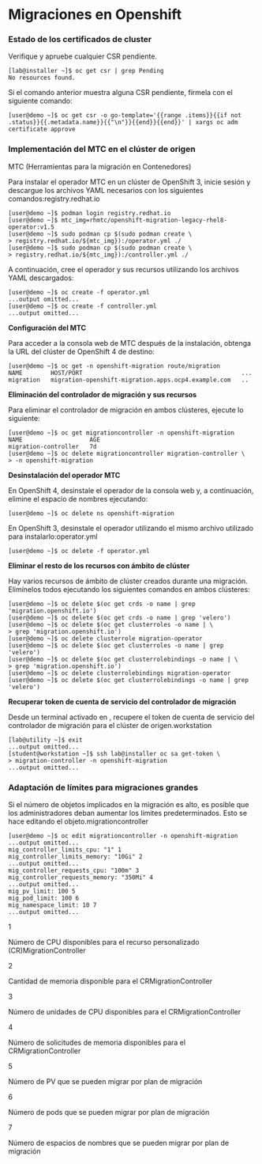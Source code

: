 # Migraciones en Openshift


### Estado de los certificados de cluster

Verifique y apruebe cualquier CSR pendiente.

```
[lab@installer ~]$ oc get csr | grep Pending
No resources found.
```

Si el comando anterior muestra alguna CSR pendiente, fírmela con el siguiente comando:

```
[user@demo ~]$ oc get csr -o go-template='{{range .items}}{{if not .status}}{{.metadata.name}}{{"\n"}}{{end}}{{end}}' | xargs oc adm certificate approve
```

### Implementación del MTC en el clúster de origen

MTC (Herramientas para la migración en Contenedores)

Para instalar el operador MTC en un clúster de OpenShift 3, inicie sesión y descargue los archivos YAML necesarios con los siguientes comandos:registry.redhat.io

```
[user@demo ~]$ podman login registry.redhat.io
[user@demo ~]$ mtc_img=rhmtc/openshift-migration-legacy-rhel8-operator:v1.5
[user@demo ~]$ sudo podman cp $(sudo podman create \
> registry.redhat.io/${mtc_img}):/operator.yml ./
[user@demo ~]$ sudo podman cp $(sudo podman create \
> registry.redhat.io/${mtc_img}):/controller.yml ./
```

A continuación, cree el operador y sus recursos utilizando los archivos YAML descargados:

```
[user@demo ~]$ oc create -f operator.yml
...output omitted...
[user@demo ~]$ oc create -f controller.yml
...output omitted...
```

**Configuración del MTC**

Para acceder a la consola web de MTC después de la instalación, obtenga la URL del clúster de OpenShift 4 de destino:

```
[user@demo ~]$ oc get -n openshift-migration route/migration
NAME        HOST/PORT                                             ...
migration   migration-openshift-migration.apps.ocp4.example.com   ..
```

**Eliminación del controlador de migración y sus recursos**

Para eliminar el controlador de migración en ambos clústeres, ejecute lo siguiente:

```
[user@demo ~]$ oc get migrationcontroller -n openshift-migration
NAME                   AGE
migration-controller   7d
[user@demo ~]$ oc delete migrationcontroller migration-controller \
> -n openshift-migration
```

**Desinstalación del operador MTC**

En OpenShift 4, desinstale el operador de la consola web y, a continuación, elimine el espacio de nombres ejecutando:

```
[user@demo ~]$ oc delete ns openshift-migration
```

En OpenShift 3, desinstale el operador utilizando el mismo archivo utilizado para instalarlo:operator.yml

```
[user@demo ~]$ oc delete -f operator.yml
```

**Eliminar el resto de los recursos con ámbito de clúster**

Hay varios recursos de ámbito de clúster creados durante una migración. Elimínelos todos ejecutando los siguientes comandos en ambos clústeres:

```
[user@demo ~]$ oc delete $(oc get crds -o name | grep 'migration.openshift.io')
[user@demo ~]$ oc delete $(oc get crds -o name | grep 'velero')
[user@demo ~]$ oc delete $(oc get clusterroles -o name | \
> grep 'migration.openshift.io')
[user@demo ~]$ oc delete clusterrole migration-operator
[user@demo ~]$ oc delete $(oc get clusterroles -o name | grep 'velero')
[user@demo ~]$ oc delete $(oc get clusterrolebindings -o name | \
> grep 'migration.openshift.io')
[user@demo ~]$ oc delete clusterrolebindings migration-operator
[user@demo ~]$ oc delete $(oc get clusterrolebindings -o name | grep 'velero')
```

**Recuperar token de cuenta de servicio del controlador de migración**

Desde un terminal activado en , recupere el token de cuenta de servicio del controlador de migración para el clúster de origen.workstation

```
[lab@utility ~]$ exit
...output omitted...
[student@workstation ~]$ ssh lab@installer oc sa get-token \
> migration-controller -n openshift-migration
...output omitted...
```

### Adaptación de límites para migraciones grandes

Si el número de objetos implicados en la migración es alto, es posible que los administradores deban aumentar los límites predeterminados. Esto se hace editando el objeto.migrationcontroller

```
[user@demo ~]$ oc edit migrationcontroller -n openshift-migration
...output omitted...
mig_controller_limits_cpu: "1" 1
mig_controller_limits_memory: "10Gi" 2
...output omitted...
mig_controller_requests_cpu: "100m" 3
mig_controller_requests_memory: "350Mi" 4
...output omitted...
mig_pv_limit: 100 5
mig_pod_limit: 100 6
mig_namespace_limit: 10 7
...output omitted...
```

1

Número de CPU disponibles para el recurso personalizado (CR)MigrationController

2

Cantidad de memoria disponible para el CRMigrationController

3

Número de unidades de CPU disponibles para el CRMigrationController

4

Número de solicitudes de memoria disponibles para el CRMigrationController

5

Número de PV que se pueden migrar por plan de migración

6

Número de pods que se pueden migrar por plan de migración

7

Número de espacios de nombres que se pueden migrar por plan de migración


